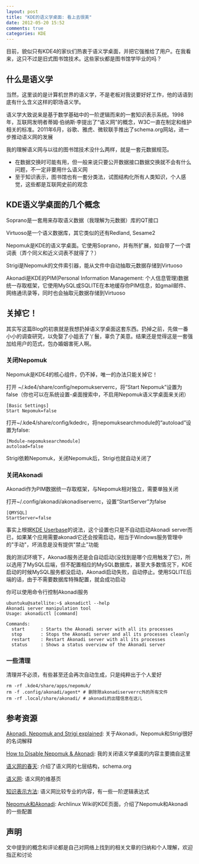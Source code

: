 ```yaml
---
layout: post
title: "KDE的语义学桌面: 看上去很美"
date: 2012-05-20 15:52
comments: true
categories: KDE
---
```


目前，貌似只有KDE4的家伙们热衷于语义学桌面，并把它强推给了用户。在我看来，这只不过是旧式图书馆技术。这些家伙都是图书馆学毕业的吗？

<!--more-->

## 什么是语义学

当然，这里谈的是计算机世界的语义学，不是老板对我说要好好工作，他的话语到底有什么含义这样的职场语义学。

语义学大致说来是基于数学基础中的一阶逻辑而来的一套知识表示系统。1998年，互联网发明者蒂姆·伯纳斯·李提出了“语义网”的概念，W3C一直在制定和维护相关的标准。2011年6月，谷歌、雅虎、微软联手推出了schema.org网站，进一步推动语义网的发展

我的理解语义网与以往的图书馆技术没什么两样，就是一套元数据规范。

* 在数据交换时可能有用，但一般来说只要公开数据接口数据交换就不会有什么问题，不一定非要用什么语义网
* 至于知识表示，图书馆也有一套分类法，试图结构化所有人类知识，个人感觉，这些都是互联网史前的观念

## KDE语义学桌面的几个概念

Soprano是一套用来存取语义数据（我理解为元数据）库的QT接口

Virtuoso是一个语义数据库，其它类似的还有Redland, Sesame2

Nepomuk是KDE的语义学桌面。它使用Soprano，并有所扩展，如自带了一个谓词表（弄个同义和近义词表不就得了？）

Strigi是Nepomuk的文件索引器，能从文件中自动抽取元数据存储到Virtuoso

Akonadi是KDE的PIM(Personal Information Management: 个人信息管理)数据统一存取框架，它使用MySQL或SQLITE在本地缓存你PIM信息，如gmail邮件、网络通讯录等，同时也会抽取元数据存储到Virtuoso

## 关掉它！

其实写这篇Blog的初衷就是我想扔掉语义学桌面这套东西。扔掉之前，先做一番小小的调查研究，以免娶了小姐丢了丫鬟，辜负了美意。结果还是觉得这是一套强加给用户的范式，包办婚姻害死人啊。

### 关闭Nepomuk
Nepomuk是KDE4的核心组件，仍不掉，唯一的办法只能关掉它！

打开 ~/.kde4/share/config/nepomukserverrc，将“Start Nepomuk”设置为false（你也可以在系统设置-桌面搜索中，不启用Nepomuk语义学桌面来关闭）

```
[Basic Settings]
Start Nepomuk=false
```

打开~/.kde4/share/config/kdedrc，将nepomuksearchmodule的“autoload”设置为false:

```
[Module-nepomuksearchmodule]
autoload=false
```
Strigi依赖Nepomuk，关闭Nepomuk后，Strigi也就自动关闭了

### 关闭Akonadi
Akonadi作为PIM数据统一存取框架，与Nepomuk相对独立，需要单独关闭

打开~/.config/akonadi/akonadiserverrc，设置“StartServer”为false

```
[QMYSQL]
StartServer=false
```
事实上根据[KDE Userbase](http://userbase.kde.org/Akonadi#Disabling_the_Akonadi_subsystem)的说法，这个设置也只是不自动启动Akonadi server而已，如果某个应用需要akonadi它还会按需启动，相当于Windows服务管理中的"手动"，坏消息是没有提供"禁止"功能

我的测试环境下，Akonadi服务还是会自动启动(没找到是哪个应用触发了它)，所以选用了MySQL后端，但不配置相应的MySQL数据库，甚至大多数情况下，KDE启动的时候MySQL服务都没启动，Akonadi启动失败，自动停止。使用SQLITE后端的话，由于不需要数据库特殊配置，就会成功启动

你可以使用命令行控制Akonadi服务

```
ubuntuku@satellite:~$ akonadictl --help
Akonadi server manipulation tool
Usage: akonadictl [command]
 
Commands:
  start      : Starts the Akonadi server with all its processes
  stop       : Stops the Akonadi server and all its processes cleanly
  restart    : Restart Akonadi server with all its processes
  status     : Shows a status overview of the Akonadi server
```

### 一些清理
清理并不必须，有些甚至还会再次自动生成，只是纯粹出于个人爱好

```
rm -rf .kde4/share/apps/nepomuk/
rm -f .config/akonadi/agent* # 删除除akonadiserverrc外的所有文件
rm -rf .local/share/akonadi/ # akonadi的出错信息在这儿
``` 

## 参考资源

[Akonadi, Nepomuk and Strigi explained](http://thomasmcguire.wordpress.com/2009/10/03/akonadi-nepomuk-and-strigi-explained): 关于Akonadi，Nepomuk和Strigi很好的名词解释

[How to Disable Nepomuk & Akonadi](http://ubuntuku.org/16/how-to-disable-nepomuk-akonadi/): 我的关闭语义学桌面的内容主要摘自这里

[语义网的春天](http://select.yeeyan.org/view/163202/204263): 介绍了语义网的七层结构，schema.org

[语义网](http://zh.wikipedia.org/zh/%E8%AF%AD%E4%B9%89%E7%BD%91): 语义网的维基页

[知识表示方法](http://wlzy.aynu.edu.cn/jsj/wlkc/rgznyl2/word/text/chapter04/sec4/part3/text.htm): 语义网比较专业的内容，有一些一阶逻辑表达式

[Nepomuk和Akonadi](https://wiki.archlinux.org/index.php/KDE#Soprano): Archlinux Wiki的KDE页面，介绍了Nepomuk和Akonadi的一些配置

## 声明

文中提到的概念和评论都是自己对网络上找到的相关文章的归纳和个人理解，欢迎指正和讨论
